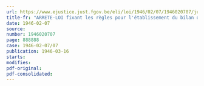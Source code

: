 ```yaml
---
url: https://www.ejustice.just.fgov.be/eli/loi/1946/02/07/1946020707/justel
title-fr: "ARRETE-LOI fixant les règles pour l'établissement du bilan de l'exercice 1945, des organismes d'assurance, chargés de la réalisation de l'assurance prévue par la loi du 18 juin 1930, relative à la pension des employés"
date: 1946-02-07
source:
number: 1946020707
page: 888888
case: 1946-02-07/07
publication: 1946-03-16
starts:
modifies:
pdf-original:
pdf-consolidated:
---
```


